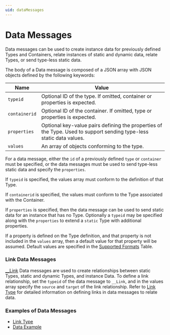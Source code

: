 ```yaml
---
uid: dataMessages
---
```


# Data Messages

Data messages can be used to create instance data for previously defined Types and Containers, relate instances of static and dynamic data, relate Types, or send type-less static data. 
 
The body of a Data message is composed of a JSON array with JSON objects defined by the following keywords: 

| Name | Value |
| --- | --- |
| `typeid` | Optional ID of the type. If omitted, container or properties is expected. |
| `containerid` | Optional ID of the container. If omitted, type or properties is expected. |
| `properties` | Optional key-value pairs defining the properties of the Type. Used to support sending type-less static data values. |
| `values` | An array of objects conforming to the type. |

For a data message, either the `id` of a previously defined `type` or `container` must be specified, or the data messages must be used to send type-less static data and specify the `properties`.

If `typeid` is specified, the values array must conform to the definition of that Type.

If `containerid` is specified, the values must conform to the Type associated with the Container.

If `properties` is specified, then the data message can be used to send static data for an instance that has no Type.
Optionally a `typeid` may be specified along with the `properties` to extend a `static` Type with additional properties.

If a property is defined on the Type definition, and that property is not included in the `values` array, then a default value for that property will be assumed. Default values are specified 
in the [Supported Formats](xref:typePropertiesAndFormats) Table.

	
### Link Data Messages

[__Link](xref:linkType) Data messages are used to create relationships between static Types, static and dynamic Types, and instance Data.
To define a link relationship, set the `typeid` of the data message to `__Link`, and in the values array specify the `source` and `target` of the link relationship. 
Refer to [Link Type](xref:linkType) for detailed information on defining links in data messages to relate data. 

### Examples of Data Messages 

   - [Link Type](xref:linkType)
   - [Data Example](xref:dataExample)



